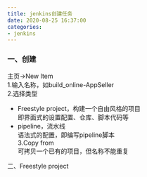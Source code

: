 ```yaml
---
title: jenkins创建任务
date: 2020-08-25 16:37:00
categories:
- jenkins
---
```

### 一、创建
主页->New Item  
1.输入名称，如build_online-AppSeller  
2.选择类型  
* Freestyle project，构建一个自由风格的项目  
即界面式的设置配置、仓库、脚本代码等
* pipeline，流水线  
语法式的配置，即编写pipeline脚本  
3.Copy from  
可拷贝一个已有的项目，但名称不能重复  

二、Freestyle project
